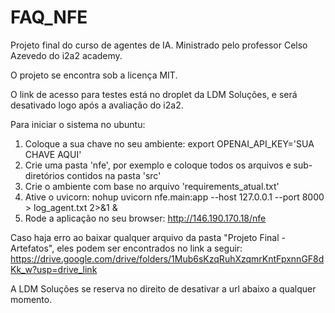 # FAQ_NFE
Projeto final do curso de agentes de IA.
Ministrado pelo professor Celso Azevedo do i2a2 academy.

O projeto se encontra sob a licença MIT.

O link de acesso para testes está no droplet da LDM Soluções, e será desativado logo após a avaliação do i2a2.

Para iniciar o sistema no ubuntu:
1. Coloque a sua chave no seu ambiente: export OPENAI_API_KEY='SUA CHAVE AQUI'
2. Crie uma pasta 'nfe', por exemplo e coloque todos os arquivos e sub-diretórios contidos na pasta 'src'
3. Crie o ambiente com base no arquivo 'requirements_atual.txt'
4. Ative o uvicorn: nohup uvicorn nfe.main:app --host 127.0.0.1 --port 8000 > log_agent.txt 2>&1 &
5. Rode a aplicação no seu browser: http://146.190.170.18/nfe

Caso haja erro ao baixar qualquer arquivo da pasta "Projeto Final - Artefatos", eles podem ser encontrados no link a seguir: https://drive.google.com/drive/folders/1Mub6sKzqRuhXzqmrKntFpxnnGF8dKk_w?usp=drive_link

A LDM Soluções se reserva no direito de desativar a url abaixo a qualquer momento.
